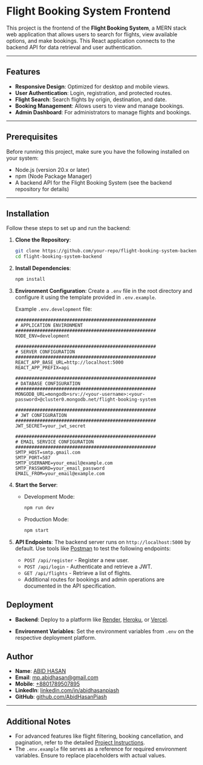 # Flight Booking System Frontend

This project is the frontend of the **Flight Booking System**, a MERN stack web application that allows users to search for flights, view available options, and make bookings. This React application connects to the backend API for data retrieval and user authentication.

---

## Features

- **Responsive Design**: Optimized for desktop and mobile views.
- **User Authentication**: Login, registration, and protected routes.
- **Flight Search**: Search flights by origin, destination, and date.
- **Booking Management**: Allows users to view and manage bookings.
- **Admin Dashboard**: For administrators to manage flights and bookings.

---

## Prerequisites

Before running this project, make sure you have the following installed on your system:

- Node.js (version 20.x or later)
- npm (Node Package Manager)
- A backend API for the Flight Booking System (see the backend repository for details)

---

## Installation

Follow these steps to set up and run the backend:

1. **Clone the Repository**:
   ```bash
   git clone https://github.com/your-repo/flight-booking-system-backend.git
   cd flight-booking-system-backend
   ```

2. **Install Dependencies**:
   ```bash
   npm install
   ```

3. **Environment Configuration**:
   Create a `.env` file in the root directory and configure it using the template provided in `.env.example`.

   Example `.env.development` file:
   ```env
   ####################################################
   # APPLICATION ENVIRONMENT
   ####################################################
   NODE_ENV=development

   ####################################################
   # SERVER CONFIGURATION
   ####################################################
   REACT_APP_BASE_URL=http://localhost:5000
   REACT_APP_PREFIX=api

   ####################################################
   # DATABASE CONFIGURATION
   ####################################################
   MONGODB_URL=mongodb+srv://<your-username>:<your-password>@cluster0.mongodb.net/flight-booking-system

   ####################################################
   # JWT CONFIGURATION
   ####################################################
   JWT_SECRET=your_jwt_secret

   ####################################################
   # EMAIL SERVICE CONFIGURATION
   ####################################################
   SMTP_HOST=smtp.gmail.com
   SMTP_PORT=587
   SMTP_USERNAME=your_email@example.com
   SMTP_PASSWORD=your_email_password
   EMAIL_FROM=your_email@example.com
   ```

4. **Start the Server**:
   - Development Mode:
     ```bash
     npm run dev
     ```
   - Production Mode:
     ```bash
     npm start
     ```

5. **API Endpoints**:
   The backend server runs on `http://localhost:5000` by default. Use tools like [Postman](https://www.postman.com/) to test the following endpoints:

   - `POST /api/register` - Register a new user.
   - `POST /api/login` - Authenticate and retrieve a JWT.
   - `GET /api/flights` - Retrieve a list of flights.
   - Additional routes for bookings and admin operations are documented in the API specification.

## Deployment

- **Backend**:
  Deploy to a platform like [Render](https://render.com/), [Heroku](https://heroku.com/), or [Vercel](https://vercel.com/).

- **Environment Variables**:
  Set the environment variables from `.env` on the respective deployment platform.

## Author

- **Name**: [ABID HASAN](https://abidhasan.vercel.app/)
- **Email**: [mp.abidhasan@gmail.com](mailto:mp.abidhasan@gmail.com)
- **Mobile**: [+8801789507895](tel:+8801789507895)
- **LinkedIn**: [linkedin.com/in/abidhasanpiash](https://www.linkedin.com/in/abidhasanpiash/)
- **GitHub**: [github.com/AbidHasanPiash](https://github.com/AbidHasanPiash)

---

## Additional Notes

- For advanced features like flight filtering, booking cancellation, and pagination, refer to the detailed [Project Instructions](#).
- The `.env.example` file serves as a reference for required environment variables. Ensure to replace placeholders with actual values.
